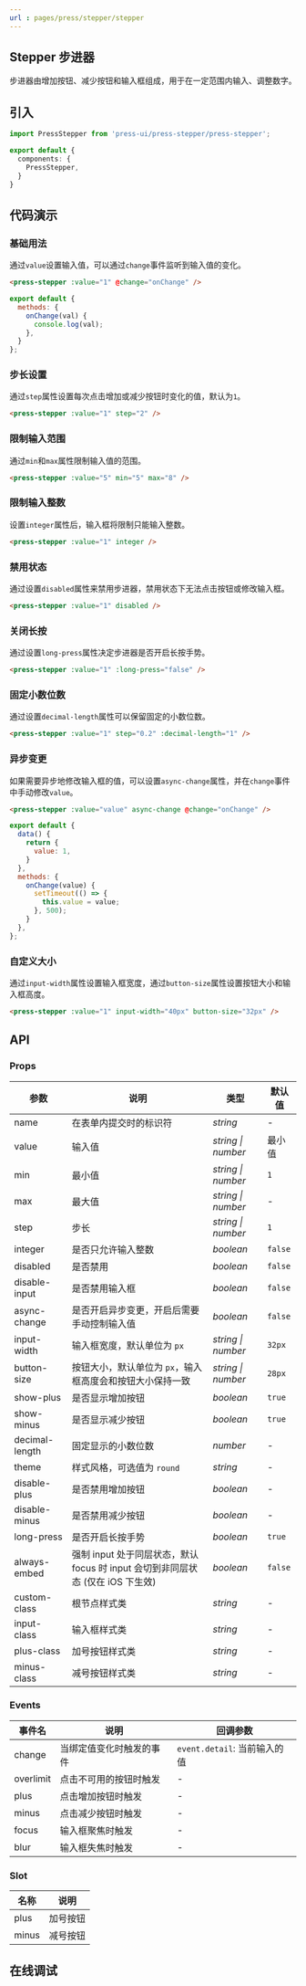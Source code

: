 ```yaml
---
url : pages/press/stepper/stepper
---
```


## Stepper 步进器

步进器由增加按钮、减少按钮和输入框组成，用于在一定范围内输入、调整数字。

## 引入

```ts
import PressStepper from 'press-ui/press-stepper/press-stepper';

export default {
  components: {
    PressStepper,
  }
}
```

## 代码演示

### 基础用法

通过`value`设置输入值，可以通过`change`事件监听到输入值的变化。

```html
<press-stepper :value="1" @change="onChange" />
```

```js
export default {
  methods: {
    onChange(val) {
      console.log(val);
    },
  }
};
```

### 步长设置

通过`step`属性设置每次点击增加或减少按钮时变化的值，默认为`1`。

```html
<press-stepper :value="1" step="2" />
```

### 限制输入范围

通过`min`和`max`属性限制输入值的范围。

```html
<press-stepper :value="5" min="5" max="8" />
```

### 限制输入整数

设置`integer`属性后，输入框将限制只能输入整数。

```html
<press-stepper :value="1" integer />
```

### 禁用状态

通过设置`disabled`属性来禁用步进器，禁用状态下无法点击按钮或修改输入框。

```html
<press-stepper :value="1" disabled />
```

### 关闭长按

通过设置`long-press`属性决定步进器是否开启长按手势。

```html
<press-stepper :value="1" :long-press="false" />
```

### 固定小数位数

通过设置`decimal-length`属性可以保留固定的小数位数。

```html
<press-stepper :value="1" step="0.2" :decimal-length="1" />
```

### 异步变更

如果需要异步地修改输入框的值，可以设置`async-change`属性，并在`change`事件中手动修改`value`。

```html
<press-stepper :value="value" async-change @change="onChange" />
```

```js
export default {
  data() {
    return {
      value: 1,
    }
  },
  methods: {
    onChange(value) {
      setTimeout(() => {
        this.value = value;
      }, 500);
    }
  },
};
```

### 自定义大小

通过`input-width`属性设置输入框宽度，通过`button-size`属性设置按钮大小和输入框高度。

```html
<press-stepper :value="1" input-width="40px" button-size="32px" />
```

## API

### Props

| 参数           | 说明                                                                            | 类型               | 默认值  |
| -------------- | ------------------------------------------------------------------------------- | ------------------ | ------- |
| name           | 在表单内提交时的标识符                                                          | _string_           | -       |
| value          | 输入值                                                                          | _string \| number_ | 最小值  |
| min            | 最小值                                                                          | _string \| number_ | `1`     |
| max            | 最大值                                                                          | _string \| number_ | -       |
| step           | 步长                                                                            | _string \| number_ | `1`     |
| integer        | 是否只允许输入整数                                                              | _boolean_          | `false` |
| disabled       | 是否禁用                                                                        | _boolean_          | `false` |
| disable-input  | 是否禁用输入框                                                                  | _boolean_          | `false` |
| async-change   | 是否开启异步变更，开启后需要手动控制输入值                                      | _boolean_          | `false` |
| input-width    | 输入框宽度，默认单位为 `px`                                                     | _string \| number_ | `32px`  |
| button-size    | 按钮大小，默认单位为 `px`，输入框高度会和按钮大小保持一致                       | _string \| number_ | `28px`  |
| show-plus      | 是否显示增加按钮                                                                | _boolean_          | `true`  |
| show-minus     | 是否显示减少按钮                                                                | _boolean_          | `true`  |
| decimal-length | 固定显示的小数位数                                                              | _number_           | -       |
| theme          | 样式风格，可选值为 `round`                                                      | _string_           | -       |
| disable-plus   | 是否禁用增加按钮                                                                | _boolean_          | -       |
| disable-minus  | 是否禁用减少按钮                                                                | _boolean_          | -       |
| long-press     | 是否开启长按手势                                                                | _boolean_          | `true`  |
| always-embed   | 强制 input 处于同层状态，默认 focus 时 input 会切到非同层状态 (仅在 iOS 下生效) | _boolean_          | `false` |
| custom-class   | 根节点样式类                                                                    | _string_           | -       |
| input-class    | 输入框样式类                                                                    | _string_           | -       |
| plus-class     | 加号按钮样式类                                                                  | _string_           | -       |
| minus-class    | 减号按钮样式类                                                                  | _string_           | -       |

### Events

| 事件名    | 说明                     | 回调参数                     |
| --------- | ------------------------ | ---------------------------- |
| change    | 当绑定值变化时触发的事件 | `event.detail`: 当前输入的值 |
| overlimit | 点击不可用的按钮时触发   | -                            |
| plus      | 点击增加按钮时触发       | -                            |
| minus     | 点击减少按钮时触发       | -                            |
| focus     | 输入框聚焦时触发         | -                            |
| blur      | 输入框失焦时触发         | -                            |

### Slot

| 名称  | 说明     |
| ----- | -------- |
| plus  | 加号按钮 |
| minus | 减号按钮 |


## 在线调试

<debug-online />